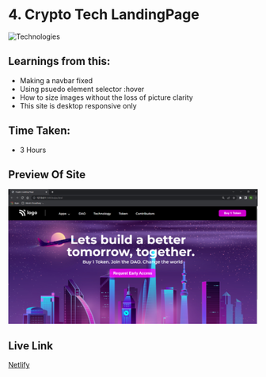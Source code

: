 # 4. Crypto Tech LandingPage

![Technologies](https://img.shields.io/badge/Tech%20Used-HTML5%20CSS3-orange)

## Learnings from this:

- Making a navbar fixed
- Using psuedo element selector :hover
- How to size images without the loss of picture clarity
- This site is desktop responsive only

## Time Taken:

- 3 Hours

## Preview Of Site

![Preview](/CryptoPreview.png)

## Live Link

[Netlify](https://cryptotechhome.netlify.app/)
